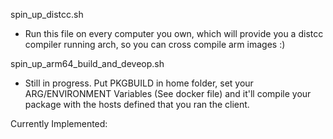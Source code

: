 spin_up_distcc.sh
- Run this file on every computer you own, which will provide you a distcc compiler running arch,  so you can cross compile arm images :)

spin_up_arm64_build_and_deveop.sh

- Still in progress. Put PKGBUILD in home folder, set your ARG/ENVIRONMENT Variables (See docker file) and it'll compile your package 
with the hosts defined that you ran the client.

Currently Implemented:
